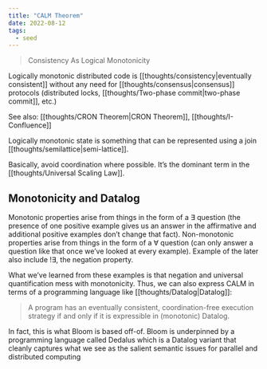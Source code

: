 ```yaml
---
title: "CALM Theorem"
date: 2022-08-12
tags:
  - seed
---
```


> Consistency As Logical Monotonicity

Logically monotonic distributed code is [[thoughts/consistency|eventually consistent]] without any need for [[thoughts/consensus|consensus]] protocols (distributed locks, [[thoughts/Two-phase commit|two-phase commit]], etc.)

See also: [[thoughts/CRON Theorem|CRON Theorem]], [[thoughts/I-Confluence]]

Logically monotonic state is something that can be represented using a join [[thoughts/semilattice|semi-lattice]].

Basically, avoid coordination where possible. It’s the dominant term in the [[thoughts/Universal Scaling Law]].

## Monotonicity and Datalog

Monotonic properties arise from things in the form of a $\exists$ question (the presence of one positive example gives us an answer in the affirmative and additional positive examples don’t change that fact). Non-monotonic properties arise from things in the form of a $\forall$ question (can only answer a question like that once we’ve looked at every example). Example of the later also include $! \exists$, the negation property.

What we’ve learned from these examples is that negation and universal quantification mess with monotonicity. Thus, we can also express CALM in terms of a programming language like [[thoughts/Datalog|Datalog]]:

> A program has an eventually consistent, coordination-free execution strategy if and only if it is expressible in (monotonic) Datalog.

In fact, this is what Bloom is based off-of. Bloom is underpinned by a programming language called Dedalus which is a Datalog variant that cleanly captures what we see as the salient semantic issues for parallel and distributed computing
